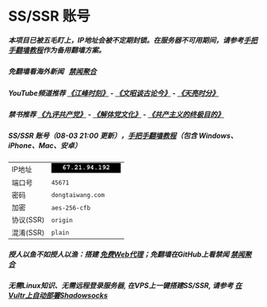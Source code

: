 # SS/SSR 账号 

##### 本项目已被五毛盯上，IP地址会被不定期封锁。在服务器不可用期间，请参考[手把手翻墙教程](https://github.com/gfw-breaker/guides/wiki)作为备用翻墙方案。

##### 免翻墙看海外新闻 &nbsp; [禁闻聚合](https://github.com/gfw-breaker/banned-news/blob/master/README.md?a01)

##### YouTube频道推荐  [《江峰时刻》](https://www.youtube.com/channel/UCa6ERCDt3GzkvLye32ar89w) - [《文昭谈古论今》](https://www.youtube.com/channel/UCtAIPjABiQD3qjlEl1T5VpA) - [《天亮时分》](https://www.youtube.com/channel/UCjvjNeHndz4PGs9JXhzdHqw)

##### 禁书推荐  [《九评共产党》](https://github.com/gfw-breaker/9ping.md) - [《解体党文化》](https://github.com/gfw-breaker/jtdwh.md) - [《共产主义的终极目的》](https://github.com/gfw-breaker/gczydzjmd.md)

##### SS/SSR 账号（08-03 21:00 更新），[手把手翻墙教程](https://github.com/gfw-breaker/guides/wiki)（包含 Windows、iPhone、Mac、安卓）
|||
|-|-|
|IP地址|<img src='resources/ip2.png'/>|
|端口号|`45671` |
|密码|`dongtaiwang.com`|  
|加密|`aes-256-cfb`|
|协议(SSR) |`origin`|  
|混淆(SSR) |`plain`|  

##### 授人以鱼不如授人以渔：搭建 [免费Web代理](https://github.com/no-gfw/heroku-node-proxy#--end--)；免翻墙在GitHub上看禁闻 [禁闻聚合](https://github.com/gfw-breaker/banned-news/blob/master/README.md?a01)

##### 无需Linux知识、无需远程登录服务器, 在VPS上一键搭建SS/SSR, 请参考 [在Vultr上自动部署Shadowsocks](https://gfw-breaker.win/vultr%e9%83%a8%e7%bd%b2ss/) 
